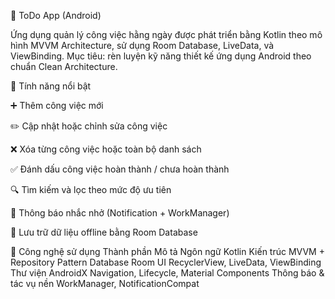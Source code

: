 📝 ToDo App (Android)

Ứng dụng quản lý công việc hằng ngày được phát triển bằng Kotlin theo mô hình MVVM Architecture,
sử dụng Room Database, LiveData, và ViewBinding.
Mục tiêu: rèn luyện kỹ năng thiết kế ứng dụng Android theo chuẩn Clean Architecture.

🚀 Tính năng nổi bật

➕ Thêm công việc mới

✏️ Cập nhật hoặc chỉnh sửa công việc

❌ Xóa từng công việc hoặc toàn bộ danh sách

✅ Đánh dấu công việc hoàn thành / chưa hoàn thành

🔍 Tìm kiếm và lọc theo mức độ ưu tiên

🔔 Thông báo nhắc nhở (Notification + WorkManager)

💾 Lưu trữ dữ liệu offline bằng Room Database


🧰 Công nghệ sử dụng
Thành phần	Mô tả
Ngôn ngữ	Kotlin
Kiến trúc	MVVM + Repository Pattern
Database	Room
UI	RecyclerView, LiveData, ViewBinding
Thư viện AndroidX	Navigation, Lifecycle, Material Components
Thông báo & tác vụ nền	WorkManager, NotificationCompat


